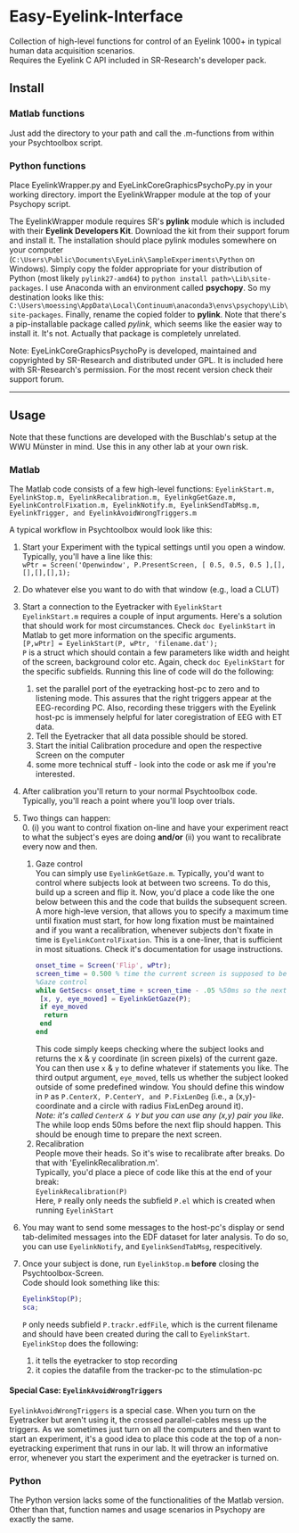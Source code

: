 # Easy-Eyelink-Interface
Collection of high-level functions for control of an Eyelink 1000+ in typical human data acquisition scenarios.  
Requires the Eyelink C API included in SR-Research's developer pack.

## Install

### Matlab functions

Just add the directory to your path and call the .m-functions from within your Psychtoolbox script.

### Python functions

Place EyelinkWrapper.py and EyeLinkCoreGraphicsPsychoPy.py in your working directory.
import the EyelinkWrapper module at the top of your Psychopy script.

The EyelinkWrapper module requires SR's **pylink** module which is included with their **Eyelink Developers Kit**. Download the kit from their support forum and install it. The installation should place pylink modules somewhere on your computer (`C:\Users\Public\Documents\EyeLink\SampleExperiments\Python` on Windows). Simply copy the folder appropriate for your distribution of Python (most likely `pylink27-amd64`) to `python install path>\Lib\site-packages`. I use Anaconda with an environment called **psychopy**. So my destination looks like this: `C:\Users\moessing\AppData\Local\Continuum\anaconda3\envs\psychopy\Lib\site-packages`. Finally, rename the copied folder to **pylink**. Note that there's a pip-installable package called *pylink*, which seems like the easier way to install it. It's not. Actually that package is completely unrelated.

Note: EyeLinkCoreGraphicsPsychoPy is developed, maintained and copyrighted by SR-Research and distributed under GPL. It is included here with SR-Research's permission. For the most recent version check their support forum.

---

## Usage
Note that these functions are developed with the Buschlab's setup at the WWU Münster in mind. Use this in any other lab at your own risk.

### Matlab
The Matlab code consists of a few high-level functions: `EyelinkStart.m, EyelinkStop.m, EyelinkRecalibration.m, EyelinkgGetGaze.m, EyelinkControlFixation.m, EyelinkNotify.m, EyelinkSendTabMsg.m, EyelinkTrigger, and EyelinkAvoidWrongTriggers.m`

A typical workflow in Psychtoolbox would look like this:

1. Start your Experiment with the typical settings until you open a window. Typically, you'll have a line like this:  
  `wPtr = Screen('Openwindow', P.PresentScreen, [ 0.5, 0.5, 0.5 ],[],[],[],[],1);`  
2. Do whatever else you want to do with that window (e.g., load a CLUT)  
3. Start a connection to the Eyetracker with `EyelinkStart`  
  `EyelinkStart.m` requires a couple of input arguments. Here's a solution that should work for most circumstances. Check `doc EyelinkStart` in Matlab to get more information on the specific arguments.  
	`[P,wPtr] = EyelinkStart(P, wPtr, 'filename.dat');`  	  
  `P` is a struct which should contain a few parameters like width and height of the screen, background color etc. Again, check `doc EyelinkStart` for the specific subfields.
  Running this line of code will do the following:
   1. set the parallel port of the eyetracking host-pc to zero and to listening mode. This assures that the right triggers appear at the EEG-recording PC. Also, recording these triggers with the Eyelink host-pc is immensely helpful for later coregistration of EEG with ET data.  
   2. Tell the Eyetracker that all data possible should be stored.  
   3. Start the initial Calibration procedure and open the respective Screen on the computer  
   4. some more technical stuff - look into the code or ask me if you're interested.  
  
4. After calibration you'll return to your normal Psychtoolbox code. Typically, you'll reach a point where you'll loop over trials. 

5. Two things can happen:  
    0. (i) you want to control fixation on-line and have your experiment react to what the subject's eyes are doing **and/or** (ii) you want to recalibrate every now and then.
    1. Gaze control <br> You can simply use `EyelinkGetGaze.m`. Typically, you'd want to control where subjects look at between two screens. To do this, build up a screen and flip it. Now, you'd place a code like the one below between this and the code that builds the subsequent screen. A more high-leve version, that allows you to specify a maximum time until fixation must start, for how long fixation must be maintained and if you want a recalibration, whenever subjects don't fixate in time is `EyelinkControlFixation`. This is a one-liner, that is sufficient in most situations. Check it's documentation for usage instructions.
       ```matlab
       onset_time = Screen('Flip', wPtr);
       screen_time = 0.500 % time the current screen is supposed to be shown
       %Gaze control
       while GetSecs< onset_time + screen_time - .05 %50ms so the next window can be prepared
        [x, y, eye_moved] = EyelinkGetGaze(P);
        if eye_moved
         return
        end
       end
       ```
       This code simply keeps checking where the subject looks and returns the x & y coordinate (in screen pixels) of the current gaze. You can then use `x` & `y` to define whatever if statements you like. The third output argument, `eye_moved`, tells us whether the subject looked outside of some predefined window. You should define this window in `P` as `P.CenterX, P.CenterY, and P.FixLenDeg` (i.e., a (x,y)-coordinate and a circle with radius FixLenDeg around it).<br>*Note: it's called `CenterX & Y` but you can use any (x,y) pair you like.*<br>The while loop ends 50ms before the next flip should happen. This should be enough time to prepare the next screen.
      2. Recalibration<br>People move their heads. So it's wise to recalibrate after breaks. Do that with 'EyelinkRecalibration.m'.<br>Typically, you'd place a piece of code like this at the end of your break:  
    `EyelinkRecalibration(P)`  
    Here, `P` really only needs the subfield `P.el` which is created when running `EyelinkStart`  
	
6. You may want to send some messages to the host-pc's display or send tab-delimited messages into the EDF dataset for later analysis. To do so, you can use `EyelinkNotify`, and `EyelinkSendTabMsg`, respecitively. 
    
7. Once your subject is done, run `EyelinkStop.m` **before** closing the Psychtoolbox-Screen.  
  Code should look something like this:  
	  ```matlab
	  EyelinkStop(P);
	  sca;
	  ```
	  `P` only needs subfield `P.trackr.edfFile`, which is the current filename and should have been created during the call to `EyelinkStart`.
	  `EyelinkStop` does the following:
  	1. it tells the eyetracker to stop recording
  	2. it copies the datafile from the tracker-pc to the stimulation-pc  
	
#### Special Case: `EyelinkAvoidWrongTriggers`

`EyelinkAvoidWrongTriggers` is a special case. When you turn on the Eyetracker but aren't using it, the crossed parallel-cables mess up the triggers. As we sometimes just turn on all the computers and then want to start an experiment, it's a good idea to place this code at the top of a non-eyetracking experiment that runs in our lab. It will throw an informative error, whenever you start the experiment and the eyetracker is turned on.

### Python

The Python version lacks some of the functionalities of the Matlab version. Other than that, function names and usage scenarios in Psychopy are exactly the same.